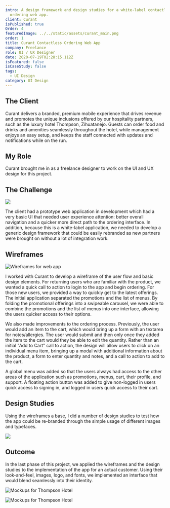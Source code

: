 ```yaml
---
intro: A design framework and design studies for a white-label contactless
  ordering web app.
client: Curant
isPublished: true
Order: 4
featuredImage: ../../static/assets/curant_main.png
order: 1
title: Curant Contactless Ordering Web App
company: Freelance
role: UI / UX Designer
date: 2020-07-19T02:28:15.112Z
isFeatured: false
isCaseStudy: false
tags:
  - UI Design
category: UI Design
---
```

## The Client

Curant delivers a branded, premium mobile experience that drives revenue and promotes the unique inclusions offered by our hospitality partners, such as the luxury hotel Thompson, Zihuatanejo. Guests can order food and drinks and amenities seamlessly throughout the hotel, while management enjoys an easy setup, and keeps the staff connected with updates and notifications while on the run.

## My Role

Curant brought me in as a freelance designer to work on the UI and UX design for this project.

## The Challenge

![](/assets/web_prototype.png)

The client had a prototype web application in development which had a very basic UI that needed user experience attention: better overall navigation and a quicker more direct path to the ordering interface. In addition, because this is a white-label application, we needed to develop a generic design framework that could be easily rebranded as new partners were brought on without a lot of integration work. 

## Wireframes

![Wireframes for web app](/assets/wireframes.png "Wireframes for web app")

I worked with Curant to develop a wireframe of the user flow and basic design elements. For returning users who are familiar with the product, we wanted a quick call to action to login to the app and begin ordering. For those new users, we provided a way to quickly get to the latest offerings. The initial application separated the promotions and the list of menus. By folding the promotional offerings into a swipeable carousel, we were able to combine the promotions and the list of menus into one interface, allowing the users quicker access to their options. 

We also made improvements to the ordering process. Previously, the user would add an item to the cart, which would bring up a form with an textarea for notes/allergies. The user would submit and then only once they added the item to the cart would they be able to edit the quantity. Rather than an initial "Add to Cart" call to action, the design will allow users to click on an individual menu item, bringing up a modal with additional information about the product, a form to enter quantity and notes, and a call to action to add to the cart.

A global menu was added so that the users always had access to the other areas of the application such as promotions, menus, cart, their profile, and support. A floating action button was added to give non-logged in users quick access to signing in, and logged in users quick access to their cart.

## Design Studies

Using the wireframes a base, I did a number of design studies to test how the app could be re-branded through the simple usage of different images and typefaces. 

![](/assets/curant_main.png)

## Outcome

In the last phase of this project, we applied the wireframes and the design studies to the implementation of the app for an actual customer. Using their look-and-feel, images, logo, and fonts, we implemented an interface that would blend seamlessly into their identity. 

![Mockups for Thompson Hotel](/assets/thompson_mocks.png "Mockups for Thompson Hotel")

![Mockups for Thompson Hotel](/assets/thompson.png "Mockups for Thompson Hotel")
